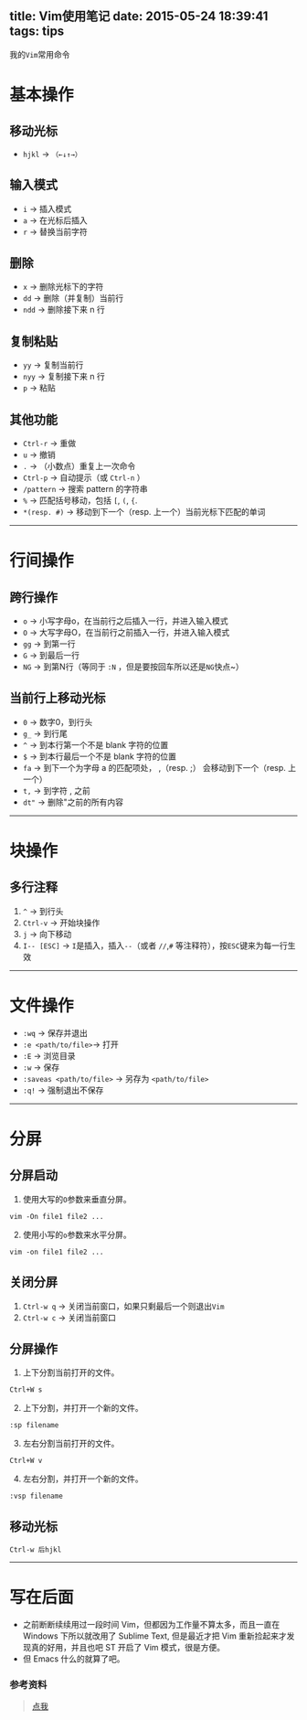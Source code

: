 title: Vim使用笔记
date: 2015-05-24 18:39:41
tags: tips
---
我的`Vim`常用命令
<!-- more -->

# 基本操作

## 移动光标

- `hjkl` → `（←↓↑→）`  

## 输入模式

- `i` → 插入模式  
- `a` → 在光标后插入  
- `r` → 替换当前字符  

## 删除

- `x` → 删除光标下的字符  
- `dd` → 删除（并复制）当前行  
- `ndd` → 删除接下来 n 行  

## 复制粘贴

- `yy` → 复制当前行  
- `nyy` → 复制接下来 n 行  
- `p` → 粘贴  

## 其他功能
- `Ctrl-r` → 重做  
- `u` → 撤销  
- `.` → （小数点）重复上一次命令  
- `Ctrl-p` → 自动提示（或 `Ctrl-n` ）  
- `/pattern` → 搜索 pattern 的字符串  
- `%` → 匹配括号移动，包括 `[`, `(`, `{`.  
- `*(resp. #)` → 移动到下一个（resp. 上一个）当前光标下匹配的单词  

---  

# 行间操作  

## 跨行操作  

- `o` → 小写字母o，在当前行之后插入一行，并进入输入模式  
- `O` → 大写字母O，在当前行之前插入一行，并进入输入模式  
- `gg` → 到第一行  
- `G` → 到最后一行  
- `NG` → 到第N行（等同于 `:N` ，但是要按回车所以还是`NG`快点~）  

## 当前行上移动光标

- `0` → 数字0，到行头  
- `g_` → 到行尾  
- `^` → 到本行第一个不是 blank 字符的位置  
- `$` → 到本行最后一个不是 blank 字符的位置  
- `fa` → 到下一个为字母 a 的匹配项处， ,（resp. ;） 会移动到下一个（resp. 上一个）  
- `t,` → 到字符 , 之前  
- `dt"` → 删除"之前的所有内容  

---

# 块操作

## 多行注释

1. `^` → 到行头  
2. `Ctrl-v` → 开始块操作  
3. `j` → 向下移动  
4. `I-- [ESC]` →  `I`是插入，插入`--`（或者 `//`,`#` 等注释符），按`ESC`键来为每一行生效  

---

# 文件操作

- `:wq` → 保存并退出  
- `:e <path/to/file>`→ 打开  
- `:E` → 浏览目录  
- `:w` → 保存  
- `:saveas <path/to/file>` → 另存为 `<path/to/file>`  
- `:q!` → 强制退出不保存  

---

# 分屏

## 分屏启动

1. 使用大写的`O`参数来垂直分屏。  

`vim -On file1 file2 ...`  

2. 使用小写的`o`参数来水平分屏。  

`vim -on file1 file2 ...`  

## 关闭分屏 

1. `Ctrl-w q` → 关闭当前窗口，如果只剩最后一个则退出`Vim`  
2. `Ctrl-w c` → 关闭当前窗口  

## 分屏操作

1. 上下分割当前打开的文件。  

`Ctrl+W s`  

2. 上下分割，并打开一个新的文件。  

`:sp filename`  

3. 左右分割当前打开的文件。  

`Ctrl+W v`  

4. 左右分割，并打开一个新的文件。  

`:vsp filename`  

## 移动光标  

`Ctrl-w 后hjkl`  

---

# 写在后面

- 之前断断续续用过一段时间 Vim，但都因为工作量不算太多，而且一直在 Windows 下所以就改用了 Sublime Text, 但是最近才把 Vim 重新捡起来才发现真的好用，并且也吧 ST 开启了 Vim 模式，很是方便。  
- 但 Emacs 什么的就算了吧。  

### 参考资料
> [点我](http://yannesposito.com/Scratch/en/blog/Learn-Vim-Progressively/)

 

